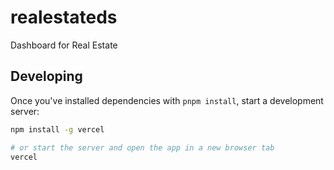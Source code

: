 # realestateds
Dashboard for Real Estate 

## Developing

Once you've installed dependencies with `pnpm install`, start a development server:

```bash
npm install -g vercel

# or start the server and open the app in a new browser tab
vercel


